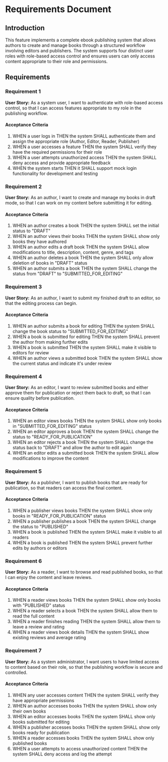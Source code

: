 # Requirements Document

## Introduction

This feature implements a complete ebook publishing system that allows authors to create and manage books through a structured workflow involving editors and publishers. The system supports four distinct user roles with role-based access control and ensures users can only access content appropriate to their role and permissions.

## Requirements

### Requirement 1

**User Story:** As a system user, I want to authenticate with role-based access control, so that I can access features appropriate to my role in the publishing workflow.

#### Acceptance Criteria

1. WHEN a user logs in THEN the system SHALL authenticate them and assign the appropriate role (Author, Editor, Reader, Publisher)
2. WHEN a user accesses a feature THEN the system SHALL verify they have the required permissions for their role
3. WHEN a user attempts unauthorized access THEN the system SHALL deny access and provide appropriate feedback
4. WHEN the system starts THEN it SHALL support mock login functionality for development and testing

### Requirement 2

**User Story:** As an author, I want to create and manage my books in draft mode, so that I can work on my content before submitting it for editing.

#### Acceptance Criteria

1. WHEN an author creates a book THEN the system SHALL set the initial status to "DRAFT"
2. WHEN an author views their books THEN the system SHALL show only books they have authored
3. WHEN an author edits a draft book THEN the system SHALL allow modifications to title, description, content, genre, and tags
4. WHEN an author deletes a book THEN the system SHALL only allow deletion of books in "DRAFT" status
5. WHEN an author submits a book THEN the system SHALL change the status from "DRAFT" to "SUBMITTED_FOR_EDITING"

### Requirement 3

**User Story:** As an author, I want to submit my finished draft to an editor, so that the editing process can begin.

#### Acceptance Criteria

1. WHEN an author submits a book for editing THEN the system SHALL change the book status to "SUBMITTED_FOR_EDITING"
2. WHEN a book is submitted for editing THEN the system SHALL prevent the author from making further edits
3. WHEN a book is submitted THEN the system SHALL make it visible to editors for review
4. WHEN an author views a submitted book THEN the system SHALL show the current status and indicate it's under review

### Requirement 4

**User Story:** As an editor, I want to review submitted books and either approve them for publication or reject them back to draft, so that I can ensure quality before publication.

#### Acceptance Criteria

1. WHEN an editor views books THEN the system SHALL show only books in "SUBMITTED_FOR_EDITING" status
2. WHEN an editor approves a book THEN the system SHALL change the status to "READY_FOR_PUBLICATION"
3. WHEN an editor rejects a book THEN the system SHALL change the status back to "DRAFT" and allow the author to edit again
4. WHEN an editor edits a submitted book THEN the system SHALL allow modifications to improve the content

### Requirement 5

**User Story:** As a publisher, I want to publish books that are ready for publication, so that readers can access the final content.

#### Acceptance Criteria

1. WHEN a publisher views books THEN the system SHALL show only books in "READY_FOR_PUBLICATION" status
2. WHEN a publisher publishes a book THEN the system SHALL change the status to "PUBLISHED"
3. WHEN a book is published THEN the system SHALL make it visible to all readers
4. WHEN a book is published THEN the system SHALL prevent further edits by authors or editors

### Requirement 6

**User Story:** As a reader, I want to browse and read published books, so that I can enjoy the content and leave reviews.

#### Acceptance Criteria

1. WHEN a reader views books THEN the system SHALL show only books with "PUBLISHED" status
2. WHEN a reader selects a book THEN the system SHALL allow them to read the full content
3. WHEN a reader finishes reading THEN the system SHALL allow them to leave a review and rating
4. WHEN a reader views book details THEN the system SHALL show existing reviews and average rating

### Requirement 7

**User Story:** As a system administrator, I want users to have limited access to content based on their role, so that the publishing workflow is secure and controlled.

#### Acceptance Criteria

1. WHEN any user accesses content THEN the system SHALL verify they have appropriate permissions
2. WHEN an author accesses books THEN the system SHALL show only their own books
3. WHEN an editor accesses books THEN the system SHALL show only books submitted for editing
4. WHEN a publisher accesses books THEN the system SHALL show only books ready for publication
5. WHEN a reader accesses books THEN the system SHALL show only published books
6. WHEN a user attempts to access unauthorized content THEN the system SHALL deny access and log the attempt